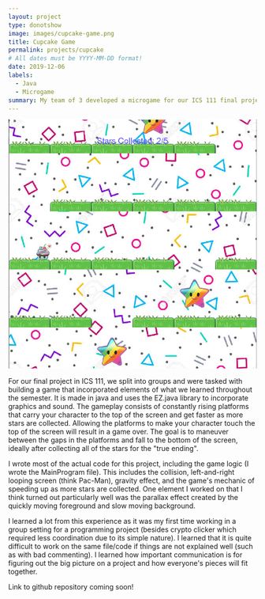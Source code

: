 ```yaml
---
layout: project
type: donotshow
image: images/cupcake-game.png
title: Cupcake Game
permalink: projects/cupcake
# All dates must be YYYY-MM-DD format!
date: 2019-12-06
labels:
  - Java
  - Microgame
summary: My team of 3 developed a microgame for our ICS 111 final project.
---
```


<img class="ui medium right floated rounded image" src="../images/cupcake-game.png">

For our final project in ICS 111, we split into groups and were tasked with building a game that incorporated elements of what we learned throughout the semester. It is made in java and uses the EZ.java library to incorporate graphics and sound. The gameplay consists of constantly rising platforms that carry your character to the top of the screen and get faster as more stars are collected. Allowing the platforms to make your character touch the top of the screen will result in a game over. The goal is to maneuver between the gaps in the platforms and fall to the bottom of the screen, ideally after collecting all of the stars for the "true ending". 

I wrote most of the actual code for this project, including the game logic (I wrote the MainProgram file). This includes the collision, left-and-right looping screen (think Pac-Man), gravity effect, and the game's mechanic of speeding up as more stars are collected. One element I worked on that I think turned out particularly well was the parallax effect created by the quickly moving foreground and slow moving background.

I learned a lot from this experience as it was my first time working in a group setting for a programming project (besides crypto clicker which required less coordination due to its simple nature). I learned that it is quite difficult to work on the same file/code if things are not explained well (such as with bad commenting). I learned how important communication is for figuring out the big picture on a project and how everyone's pieces will fit together. 

Link to github repository coming soon!





